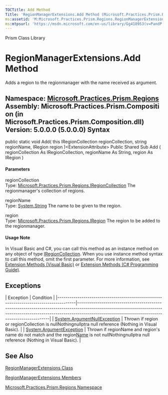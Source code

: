 ```yaml
---
TOCTitle: Add Method
Title: 'RegionManagerExtensions.Add Method (Microsoft.Practices.Prism.Regions)'
ms:assetid: 'M:Microsoft.Practices.Prism.Regions.RegionManagerExtensions.Add(Microsoft.Practices.Prism.Regions.IRegionCollection,System.String,Microsoft.Practices.Prism.Regions.IRegion)'
ms:mtpsurl: 'https://msdn.microsoft.com/en-us/library/Gg418953(v=PandP.50)'
---
```


Prism Class Library

RegionManagerExtensions.Add Method
======================================

Adds a region to the regionmanager with the name received as argument.

**Namespace:** [Microsoft.Practices.Prism.Regions](https://msdn.microsoft.com/n:microsoft.practices.prism.regions)
**Assembly:** Microsoft.Practices.Prism.Composition (in Microsoft.Practices.Prism.Composition.dll) Version: 5.0.0.0 (5.0.0.0)
Syntax
------

<span id="syntaxToggle"></span>public static void Add( this IRegionCollection regionCollection, string regionName, IRegion region )&lt;ExtensionAttribute&gt; Public Shared Sub Add ( regionCollection As IRegionCollection, regionName As String, region As IRegion )
#### Parameters

regionCollection  
Type: [Microsoft.Practices.Prism.Regions.IRegionCollection](https://msdn.microsoft.com/t:microsoft.practices.prism.regions.iregioncollection)
The regionmanager's collection of regions.

regionName  
Type: [System.String](http://msdn2.microsoft.com/en-us/library/s1wwdcbf)
The name to be given to the region.

region  
Type: [Microsoft.Practices.Prism.Regions.IRegion](https://msdn.microsoft.com/t:microsoft.practices.prism.regions.iregion)
The region to be added to the regionmanager.

#### Usage Note

In Visual Basic and C\#, you can call this method as an instance method on any object of type [IRegionCollection](https://msdn.microsoft.com/t:microsoft.practices.prism.regions.iregioncollection). When you use instance method syntax to call this method, omit the first parameter. For more information, see [Extension Methods (Visual Basic)](http://msdn.microsoft.com/en-us/library/bb384936.aspx) or [Extension Methods (C\# Programming Guide)](http://msdn.microsoft.com/en-us/library/bb383977.aspx).

Exceptions
----------

<span id="exceptionsToggle"></span>
| Exception                                                                             | Condition                                                                                                                                                                                                                  |
|---------------------------------------------------------------------------------------|----------------------------------------------------------------------------------------------------------------------------------------------------------------------------------------------------------------------------|
| [System.ArgumentNullException](http://msdn2.microsoft.com/en-us/library/27426hcy) | Thrown if region or regionCollection is nullNothingnullptra null reference (Nothing in Visual Basic).                                                                                                                      |
| [System.ArgumentException](http://msdn2.microsoft.com/en-us/library/3w1b3114)     | Thrown if regionName and region's name do not match and the region[Name](https://msdn.microsoft.com/p:microsoft.practices.prism.regions.iregion.name) is not nullNothingnullptra null reference (Nothing in Visual Basic). |

See Also
--------

<span id="seeAlsoToggle"></span>
[RegionManagerExtensions Class](https://msdn.microsoft.com/t:microsoft.practices.prism.regions.regionmanagerextensions)

[RegionManagerExtensions Members](https://msdn.microsoft.com/allmembers.t:microsoft.practices.prism.regions.regionmanagerextensions)

[Microsoft.Practices.Prism.Regions Namespace](https://msdn.microsoft.com/n:microsoft.practices.prism.regions)
